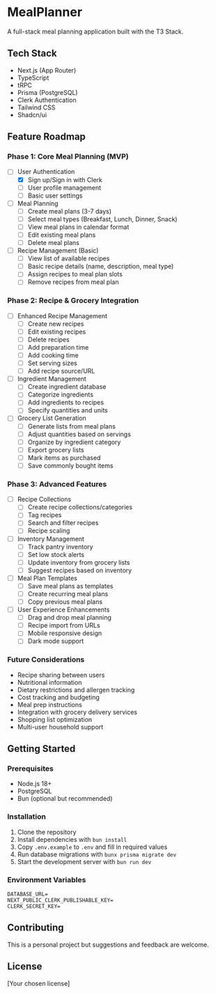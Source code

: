 # MealPlanner

A full-stack meal planning application built with the T3 Stack.

## Tech Stack

- Next.js (App Router)
- TypeScript
- tRPC
- Prisma (PostgreSQL)
- Clerk Authentication
- Tailwind CSS
- Shadcn/ui

## Feature Roadmap

### Phase 1: Core Meal Planning (MVP)

- [ ] User Authentication
  - [x] Sign up/Sign in with Clerk
  - [ ] User profile management
  - [ ] Basic user settings

- [ ] Meal Planning
  - [ ] Create meal plans (3-7 days)
  - [ ] Select meal types (Breakfast, Lunch, Dinner, Snack)
  - [ ] View meal plans in calendar format
  - [ ] Edit existing meal plans
  - [ ] Delete meal plans

- [ ] Recipe Management (Basic)
  - [ ] View list of available recipes
  - [ ] Basic recipe details (name, description, meal type)
  - [ ] Assign recipes to meal plan slots
  - [ ] Remove recipes from meal plan

### Phase 2: Recipe & Grocery Integration

- [ ] Enhanced Recipe Management
  - [ ] Create new recipes
  - [ ] Edit existing recipes
  - [ ] Delete recipes
  - [ ] Add preparation time
  - [ ] Add cooking time
  - [ ] Set serving sizes
  - [ ] Add recipe source/URL

- [ ] Ingredient Management
  - [ ] Create ingredient database
  - [ ] Categorize ingredients
  - [ ] Add ingredients to recipes
  - [ ] Specify quantities and units

- [ ] Grocery List Generation
  - [ ] Generate lists from meal plans
  - [ ] Adjust quantities based on servings
  - [ ] Organize by ingredient category
  - [ ] Export grocery lists
  - [ ] Mark items as purchased
  - [ ] Save commonly bought items

### Phase 3: Advanced Features

- [ ] Recipe Collections
  - [ ] Create recipe collections/categories
  - [ ] Tag recipes
  - [ ] Search and filter recipes
  - [ ] Recipe scaling

- [ ] Inventory Management
  - [ ] Track pantry inventory
  - [ ] Set low stock alerts
  - [ ] Update inventory from grocery lists
  - [ ] Suggest recipes based on inventory

- [ ] Meal Plan Templates
  - [ ] Save meal plans as templates
  - [ ] Create recurring meal plans
  - [ ] Copy previous meal plans

- [ ] User Experience Enhancements
  - [ ] Drag and drop meal planning
  - [ ] Recipe import from URLs
  - [ ] Mobile responsive design
  - [ ] Dark mode support

### Future Considerations

- Recipe sharing between users
- Nutritional information
- Dietary restrictions and allergen tracking
- Cost tracking and budgeting
- Meal prep instructions
- Integration with grocery delivery services
- Shopping list optimization
- Multi-user household support

## Getting Started

### Prerequisites

- Node.js 18+
- PostgreSQL
- Bun (optional but recommended)

### Installation

1. Clone the repository
2. Install dependencies with `bun install`
3. Copy `.env.example` to `.env` and fill in required values
4. Run database migrations with `bunx prisma migrate dev`
5. Start the development server with `bun run dev`

### Environment Variables

```env
DATABASE_URL=
NEXT_PUBLIC_CLERK_PUBLISHABLE_KEY=
CLERK_SECRET_KEY=
```

## Contributing

This is a personal project but suggestions and feedback are welcome.

## License

[Your chosen license]

